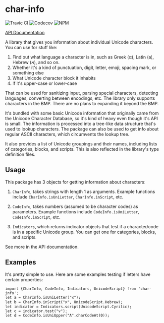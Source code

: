 # char-info
![Travic CI](https://travis-ci.org/GregRos/char-info.svg?branch=master)
![Codecov](https://codecov.io/gh/GregRos/char-info/branch/master/graph/badge.svg)
![NPM](https://badge.fury.io/js/char-info.svg)

[API Documentation](https://gregros.github.io/char-info/)

A library that gives you information about individual Unicode characters. You can use for stuff like:

1. Find out what language a character is in, such as Greek (α), Latin (a), Hebrew (א), and so on.
2. Whether it's a kind of punctuation, digit, letter, emoji, spacing mark, or something else
3. What Unicode character block it inhabits
4. If it's upper-case or lower-case

That can be used for sanitizing input, parsing special characters, detecting languages, converting between encodings, etc. The library only supports characters in the BMP. There are no plans to expanding it beyond the BMP.

It's bundled with some basic Unicode information that originally came from the Unicode Character Database, so it's kind of heavy even though it's API is small. The information is processed into a tree-like data structure that's used to lookup characters. The package can also be used to get info about regular ASCII characters, which circumvents the lookup tree.

It also provides a list of Unicode groupings and their names, including lists of categories, blocks, and scripts. This is also reflected in the library's type definition files.

## Usage
This package has 3 objects for getting information about characters:

1. `CharInfo`, takes strings with length 1 as arguments. Example functions include `CharInfo.isUniLetter`, `CharInfo.inScript`, etc.

2. `CodeInfo`, takes numbers (assumed to be character codes) as parameters. Example functions include `CodeInfo.isUniLetter`, `CodeInfo.inScript`, etc.

3. `Indicators`, which returns indicator objects that test if a character/code is in a specific Unicode group. You can get one for categories, blocks, and scripts.

See more in the API documentation.

## Examples 
It's pretty simple to use. Here are some examples testing if letters have certain properties:

	import {CharInfo, CodeInfo, Indicators, UnicodeScript} from 'char-info';
	let a = CharInfo.isUniLetter("א");
	let b = CharInfo.inScript("א", UnicodeScript.Hebrew);
	let indicator = Indicators.script(UnicodeScript.Cyrilic);
	let c = indicator.test("v");
	let d = CodeInfo.isUniUpper("A".charCodeAt(0));